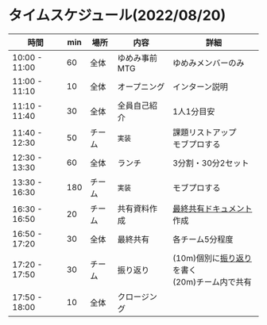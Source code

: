 # タイムスケジュール(2022/08/20)

| 時間            | min  | 場所   | 内容       | 詳細                                                           |
|---------------|------|------|----------|--------------------------------------------------------------|
| 10:00 - 11:00 | 60   | 全体   | ゆめみ事前MTG | ゆめみメンバーのみ                                                    |
| 11:00 - 11:10 | 10   | 全体   | オープニング   | インターン説明                                                      |
| 11:10 - 11:40 | 30   | 全体   | 全員自己紹介   | 1人1分目安                                                       |
| 11:40 - 12:30 | 50   | チーム  | `実装`     | 課題リストアップ<br/>モブプロする                                          |
| 12:30 - 13:30 | 60   | 全体   | ランチ      | 3分割・30分2セット                                                  |
| 13:30 - 16:30 | 180  | チーム  | `実装`     | モブプロする                                                       |
| 16:30 - 16:50 | 20   | チーム  | 共有資料作成   | [最終共有ドキュメント](../template/最終共有_team.md)作成                     |
| 16:50 - 17:20 | 30   | 全体   | 最終共有     | 各チーム5分程度                                                     |
| 17:20 - 17:50 | 30   | チーム  | 振り返り     | (10m)個別に[振り返り](../template/振り返り_name.md)を書く<br/>(20m)チーム内で共有 |
| 17:50 - 18:00 | 10   | 全体   | クロージング   |                                                              |

